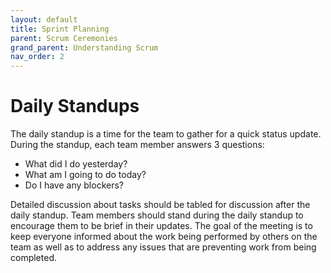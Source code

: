 ```yaml
---
layout: default
title: Sprint Planning
parent: Scrum Ceremonies
grand_parent: Understanding Scrum
nav_order: 2
---
```


# Daily Standups

The daily standup is a time for the team to gather for a quick status update. During the standup, each team member answers 3 questions:

*	What did I do yesterday?
*	What am I going to do today?
*	Do I have any blockers?

Detailed discussion about tasks should be tabled for discussion after the daily standup. Team members should stand during the daily standup to 
encourage them to be brief in their updates. The goal of the meeting is to keep everyone informed about the work being performed by others on the 
team as well as to address any issues that are preventing work from being completed. 
